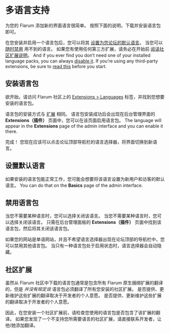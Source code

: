 # 多语言支持

为您的 Flarum 添加新的界面语言很简单。 按照下面的说明，下载并安装语言包即可。

在您安装并启用一个语言包后，您可以将其 [设置为您论坛的默认语言](#设置默认语言)。 当您可以 [随时禁用](#禁用语言包) 用不到的语言。 如果您有使用任何第三方扩展，请务必在开始前 [阅读社区扩展说明](#社区扩展)。 And if you ever find you don’t need one of your installed language packs, you can always [disable it](#disabling-a-language-pack).
If you’re using any third-party extensions, be sure to [read this](#third-party-extensions) before you start.

## 安装语言包

欲开始，请访问 Flarum 社区上的 [Extensions > Languages](https://discuss.flarum.org/t/languages) 标签，并找到您想要安装的语言包。

语言包的安装方式与 [扩展](extensions.md) 相同。 语言包安装成功后会出现在后台管理界面的 **Extensions（插件）** 页面中，您可以在该页面启用语言包。 The language will appear in the **Extensions** page of the admin interface and you can enable it there.

完成！ 您现在应该可以点击论坛顶部导航栏的语言选择器，将界面切换到新语言。

## 设置默认语言

如果安装的语言包能正常工作，您可能会想要将该语言设置为新用户和访客的默认语言。 You can do that on the **Basics** page of the admin interface.

## 禁用语言包

当您不需要某种语言时，您可以选择关闭该语言。 当您不需要某种语言时，您可以选择关闭该语言。 只需在后台管理面板的 **Extensions（插件）** 页面中找到该语言包，然后将其关闭该语言包。

如果您的网站是单语网站，并且不希望语言选择器出现在论坛顶部的导航栏中，您可以禁用其他语言包。 当只有一种语言包处于启用状态时，语言选择器会自动隐藏。

## 社区扩展

虽然从 Flarum 社区中下载的语言包通常是包含所有 Flarum 原生捆绑扩展的翻译的，但是 _并没有规定说_ 语言包必须翻译了所有您安装的社区扩展。 是否提供、更新维护这些扩展的翻译取决于开发者的个人意愿。 是否提供、更新维护这些扩展的翻译取决于开发者的个人意愿。

因此，在您安装一个社区扩展前，请检查您使用的语言包是否包含了该扩展的翻译。 如果您发现了一个不支持您所需要语言的社区扩展，请直接联系开发者，让他/她添加翻译。
